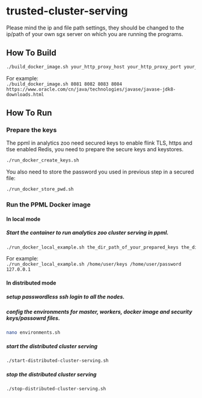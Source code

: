 # trusted-cluster-serving
Please mind the ip and file path settings, they should be changed to the ip/path of your own sgx server on which you are running the programs.

## How To Build
```bash
./build_docker_image.sh your_http_proxy_host your_http_proxy_port your_https_proxy_host your_https_proxy_port http://your-http-url-to-download-jdk
```
For example: <br>
`./build_docker_image.sh 8081 8082 8083 8084 https://www.oracle.com/cn/java/technologies/javase/javase-jdk8-downloads.html`

## How To Run
### Prepare the keys
The ppml in analytics zoo need secured keys to enable flink TLS, https and tlse enabled Redis, you need to prepare the secure keys and keystores. <br>
```bash
./run_docker_create_keys.sh
```
You also need to store the password you used in previous step in a secured file: <br>
```bash
./run_docker_store_pwd.sh
```

### Run the PPML Docker image
#### In local mode
##### Start the container to run analytics zoo cluster serving in ppml.
```bash
./run_docker_local_example.sh the_dir_path_of_your_prepared_keys the_dir_path_of_your_prepared_password your_local_ip_of_the_sgx_server
```
For example: <br>
`./run_docker_local_example.sh /home/user/keys /home/user/password 127.0.0.1`

#### In distributed mode
##### setup passwordless ssh login to all the nodes.
##### config the environments for master, workers, docker image and security keys/passowrd files.
```bash
nano environments.sh
```
##### start the distributed cluster serving
```bash
./start-distributed-cluster-serving.sh
```
##### stop the distributed cluster serving 
```bash
./stop-distributed-cluster-serving.sh
```
